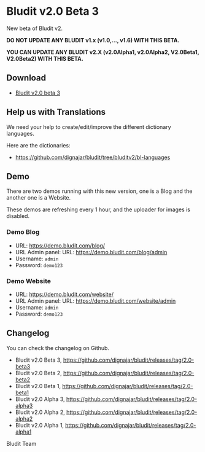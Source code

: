 # Bludit v2.0 Beta 3
<!-- date: 2017-09-15 20:00:00 -->

New beta of Bludit v2.

**DO NOT UPDATE ANY BLUDIT v1.x (v1.0,..., v1.6) WITH THIS BETA.**

**YOU CAN UPDATE ANY BLUDIT v2.X (v2.0Alpha1, v2.0Alpha2, V2.0Beta1, V2.0Beta2) WITH THIS BETA.**

<!-- pagebreak -->

## Download
- [Bludit v2.0 beta 3](https://github.com/dignajar/bludit/archive/2.0-beta3.zip)

## Help us with Translations
We need your help to create/edit/improve the different dictionary languages.

Here are the dictionaries:
- https://github.com/dignajar/bludit/tree/bluditv2/bl-languages

## Demo
There are two demos running with this new version, one is a Blog and the another one is a Website.

These demos are refreshing every 1 hour, and the uploader for images is disabled.

### Demo Blog
- URL: https://demo.bludit.com/blog/
- URL Admin panel: URL: https://demo.bludit.com/blog/admin
- Username: `admin`
- Password: `demo123`

### Demo Website
- URL: https://demo.bludit.com/website/
- URL Admin panel: URL: https://demo.bludit.com/website/admin
- Username: `admin`
- Password: `demo123`

## Changelog
You can check the changelog on Github.
- Bludit v2.0 Beta 3, https://github.com/dignajar/bludit/releases/tag/2.0-beta3
- Bludit v2.0 Beta 2, https://github.com/dignajar/bludit/releases/tag/2.0-beta2
- Bludit v2.0 Beta 1, https://github.com/dignajar/bludit/releases/tag/2.0-beta1
- Bludit v2.0 Alpha 3, https://github.com/dignajar/bludit/releases/tag/2.0-alpha3
- Bludit v2.0 Alpha 2, https://github.com/dignajar/bludit/releases/tag/2.0-alpha2
- Bludit v2.0 Alpha 1, https://github.com/dignajar/bludit/releases/tag/2.0-alpha1

Bludit Team